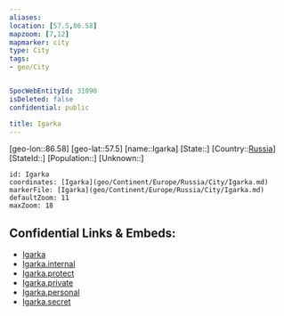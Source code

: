 ```yaml
---
aliases: 
location: [57.5,86.58]
mapzoom: [7,12] 
mapmarker: city 
type: City
tags:
- geo/City


SpocWebEntityId: 31090
isDeleted: false
confidential: public

title: Igarka
---
```

[geo-lon::86.58]
[geo-lat::57.5]
[name::Igarka]
[State::]
[Country::[Russia](geo/Continent/Europe/Russia.md)]
[StateId::]
[Population::]
[Unknown::]


```leaflet
id: Igarka
coordinates: [Igarka](geo/Continent/Europe/Russia/City/Igarka.md)
markerFile: [Igarka](geo/Continent/Europe/Russia/City/Igarka.md)
defaultZoom: 11 
maxZoom: 18
```


## Confidential Links & Embeds: 
- [Igarka](../../../../../../_public/geo/Continent/Europe/Russia/City/Igarka.md) 
- [Igarka.internal](../../../../../../_internal/geo/Continent/Europe/Russia/City/Igarka.internal.md) 
- [Igarka.protect](../../../../../../_protect/geo/Continent/Europe/Russia/City/Igarka.protect.md) 
- [Igarka.private](../../../../../../_private/geo/Continent/Europe/Russia/City/Igarka.private.md) 
- [Igarka.personal](../../../../../../_personal/geo/Continent/Europe/Russia/City/Igarka.personal.md) 
- [Igarka.secret](../../../../../../_secret/geo/Continent/Europe/Russia/City/Igarka.secret.md) 
